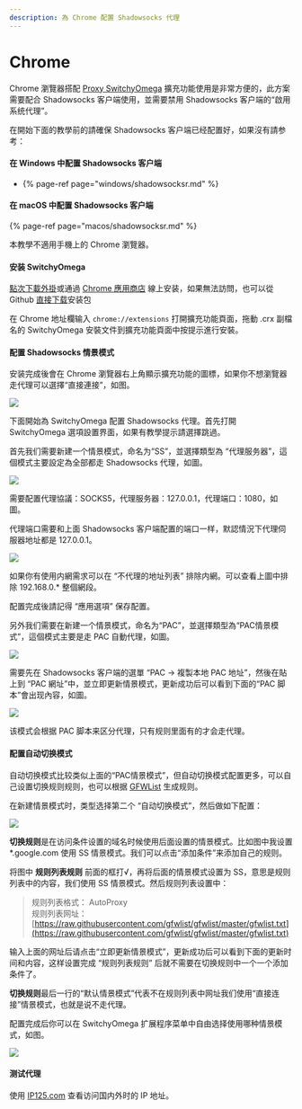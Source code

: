```yaml
---
description: 為 Chrome 配置 Shadowsocks 代理
---
```


# Chrome

 Chrome 瀏覽器搭配 [Proxy SwitchyOmega](https://switchyomega.com/) 擴充功能使用是非常方便的，此方案需要配合 Shadowsocks 客户端使用，並需要禁用 Shadowsocks 客户端的“啟用系统代理”。

在開始下面的教學前的請確保 Shadowsocks 客户端已经配置好，如果沒有請参考：

#### 在 Windows 中配置 Shadowsocks 客户端

* {% page-ref page="windows/shadowsocksr.md" %}

#### 在 macOS 中配置 Shadowsocks 客户端

{% page-ref page="macos/shadowsocksr.md" %}

本教學不適用手機上的 Chrome 瀏覽器。

#### 安装 SwitchyOmega <a id="&#x5B89;&#x88C5;-switchyomega"></a>

[點次下載外掛](https://github.com/FelisCatus/SwitchyOmega/releases/download/v2.5.20/SwitchyOmega_Chromium.crx)或通過 [Chrome 應用商店](https://chrome.google.com/webstore/detail/padekgcemlokbadohgkifijomclgjgif) 線上安装，如果無法訪問，也可以從 Github [直接下载](https://github.com/FelisCatus/SwitchyOmega/releases)安装包

在 Chrome 地址欄输入 `chrome://extensions` 打開擴充功能頁面，拖動 .crx 副檔名的 SwitchyOmega 安裝文件到擴充功能頁面中按提示進行安裝。

#### 配置 Shadowsocks 情景模式 <a id="&#x914D;&#x7F6E;-shadowsocks-&#x60C5;&#x666F;&#x6A21;&#x5F0F;"></a>

安装完成後會在 Chrome 瀏覽器右上角顯示擴充功能的圖標，如果你不想瀏覽器走代理可以選擇“直接連接”，如图。

![](../.gitbook/assets/switchyomega-1.png)

下面開始為 SwitchyOmega 配置 Shadowsocks 代理。首先打開 SwitchyOmega 選項設置界面，如果有教學提示請選擇跳過。

首先我们需要新建一个情景模式，命名为“SS”，並選擇類型為 “代理服务器”，這個模式主要設定為全部都走 Shadowsocks 代理，如圖。

![](../.gitbook/assets/switchyomega-2.png)

需要配置代理協議：SOCKS5，代理服务器：127.0.0.1，代理端口：1080，如圖。

代理端口需要和上面 Shadowsocks 客户端配置的端口一样，默認情況下代理伺服器地址都是 127.0.0.1。

![](../.gitbook/assets/switchyomega-3.png)

如果你有使用内網需求可以在 “不代理的地址列表” 排除内網。可以查看上圖中排除 192.168.0.\* 整個網段。

配置完成後請記得 “應用選項” 保存配置。

另外我们需要在新建一个情景模式，命名为“PAC”，並選擇類型為“PAC情景模式”，這個模式主要是走 PAC 自動代理，如圖。

![](../.gitbook/assets/switchyomega-4.png)

需要先在 Shadowsocks 客户端的選單 “PAC -&gt; 複製本地 PAC 地址”，然後在貼上到 “PAC 網址”中，並立即更新情景模式，更新成功后可以看到下面的“PAC 脚本”會出现內容，如圖。

![](../.gitbook/assets/switchyomega-5.png)

该模式会根据 PAC 脚本来区分代理，只有规则里面有的才会走代理。

#### 配置自动切换模式 <a id="&#x914D;&#x7F6E;&#x81EA;&#x52A8;&#x5207;&#x6362;&#x6A21;&#x5F0F;"></a>

自动切换模式比较类似上面的“PAC情景模式”，但自动切换模式配置更多，可以自己设置切换规则规则，也可以根据 [GFWList](https://github.com/gfwlist/gfwlist) 生成规则。

在新建情景模式时，类型选择第二个 “自动切换模式”，然后做如下配置：



![](../.gitbook/assets/switchyomega-7.png)

**切换规则**是在访问条件设置的域名时候使用后面设置的情景模式。比如图中我设置 \*.google.com 使用 SS 情景模式。我们可以点击“添加条件”来添加自己的规则。

将图中 **规则列表规则** 前面的框打√，再将后面的情景模式设置为 SS，意思是规则列表中的内容，我们使用 SS 情景模式。然后规则列表设置中：

> 规则列表格式： AutoProxy   
> 规则列表网址： [https://raw.githubusercontent.com/gfwlist/gfwlist/master/gfwlist.txt](https://raw.githubusercontent.com/gfwlist/gfwlist/master/gfwlist.txt)

输入上面的网址后请点击“立即更新情景模式”，更新成功后可以看到下面的更新时间和内容，这样设置完成 “规则列表规则” 后就不需要在切换规则中一个一个添加条件了。

**切换规则**最后一行的“默认情景模式”代表不在规则列表中网址我们使用“直接连接”情景模式，也就是说不走代理。

配置完成后你可以在 SwitchyOmega 扩展程序菜单中自由选择使用哪种情景模式，如图。

![](../.gitbook/assets/switchyomega-6.png)

#### 测试代理 <a id="&#x6D4B;&#x8BD5;&#x4EE3;&#x7406;"></a>

使用 [IP125.com](https://www.ip125.com/) 查看访问国内外时的 IP 地址。

